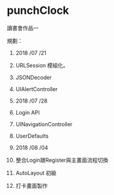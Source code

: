 # punchClock
讀書會作品一

規劃：
1. 2018 /07 /21
  1. URLSession 模組化。
  2. JSONDecoder
  3. UIAlertController

2. 2018 /07 /28
  1. Login API
  2. UINavigationController
  3. UserDefaults
  
3. 2018 /08 /04
  1. 整合Login跟Register與主畫面流程切換
  2. AutoLayout 初級
  3. 打卡畫面製作
